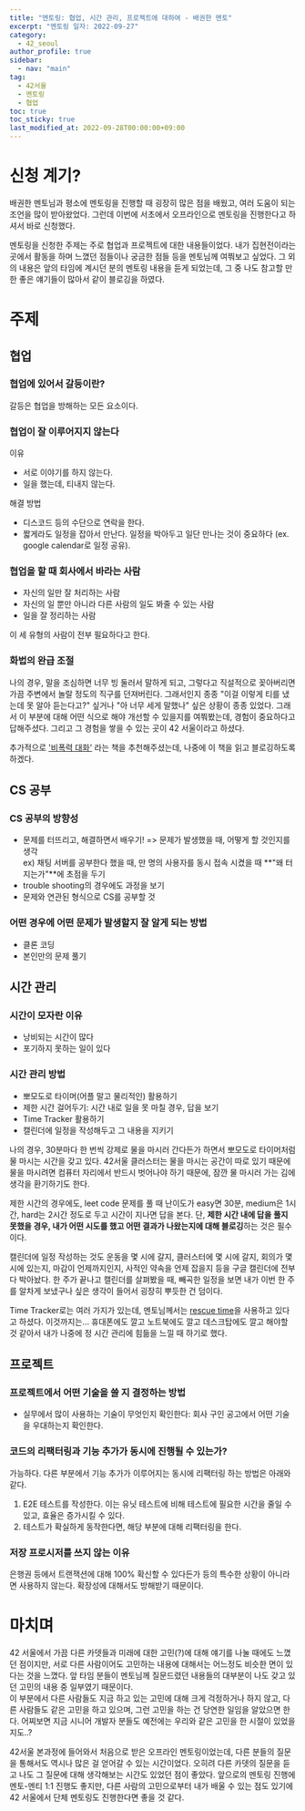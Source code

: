 ```yaml
---
title: "멘토링: 협업, 시간 관리, 프로젝트에 대하여 - 배권한 멘토"
excerpt: "멘토링 일자: 2022-09-27"
category: 
  - 42_seoul
author_profile: true
sidebar:
  - nav: "main" 
tag:
  - 42서울
  - 멘토링
  - 협업
toc: true
toc_sticky: true
last_modified_at: 2022-09-28T00:00:00+09:00
---
```


# 신청 계기?
배권한 멘토님과 평소에 멘토링을 진행할 때 굉장히 많은 점을 배웠고, 여러 도움이 되는 조언을 많이 받아왔었다. 그런데 이번에 서초에서 
오프라인으로 멘토링을 진행한다고 하셔서 바로 신청했다.

멘토링을 신청한 주제는 주로 협업과 프로젝트에 대한 내용들이었다. 내가 집현전이라는 곳에서 활동을 하며 느꼈던 점들이나 궁금한 점들 등을 
멘토님께 여쭤보고 싶었다. 그 외의 내용은 앞의 타임에 계시던 분의 멘토링 내용을 듣게 되었는데, 그 중 나도 참고할 만한 좋은 얘기들이 많아서 
같이 블로깅을 하였다.

# 주제
## 협업
### 협업에 있어서 갈등이란?
갈등은 협업을 방해하는 모든 요소이다.

### 협업이 잘 이루어지지 않는다
이유
- 서로 이야기를 하지 않는다.
- 일을 했는데, 티내지 않는다.

해결 방법
- 디스코드 등의 수단으로 연락을 한다.
- 짧게라도 일정을 잡아서 만난다. 일정을 박아두고 일단 만나는 것이 중요하다 (ex. google calendar로 일정 공유).

### 협업을 할 때 회사에서 바라는 사람
- 자신의 일만 잘 처리하는 사람
- 자신의 일 뿐만 아니라 다른 사람의 일도 봐줄 수 있는 사람
- 일을 잘 정리하는 사람

이 세 유형의 사람이 전부 필요하다고 한다.

### 화법의 완급 조절
나의 경우, 말을 조심하면 너무 빙 둘러서 말하게 되고, 그렇다고 직설적으로 꽂아버리면 가끔 주변에서 놀랄 정도의 직구를 던져버린다. 
그래서인지 종종 "이걸 이렇게 티를 냈는데 못 알아 듣는다고?" 싶거나 "아 너무 세게 말했나" 싶은 상황이 종종 있었다. 그래서 이 부분에 대해 
어떤 식으로 해야 개선할 수 있을지를 여쭤봤는데, 경험이 중요하다고 답해주셨다. 그리고 그 경험을 쌓을 수 있는 곳이 42 서울이라고 하셨다.

추가적으로 ['비폭력 대화'](http://www.kyobobook.co.kr/product/detailViewKor.laf?ejkGb=KOR&mallGb=KOR&barcode=9791185121147&orderClick=LEa&Kc=)
라는 책을 추천해주셨는데, 나중에 이 책을 읽고 블로깅하도록 하겠다.

## CS 공부
### CS 공부의 방향성
- 문제를 터뜨리고, 해결하면서 배우기! => 문제가 발생했을 때, 어떻게 할 것인지를 생각  
ex) 채팅 서버를 공부한다 했을 때, 만 명의 사용자를 동시 접속 시켰을 때 **"왜 터지는가"**에 초점을 두기
- trouble shooting의 경우에도 과정을 보기
- 문제와 연관된 형식으로 CS를 공부할 것

### 어떤 경우에 어떤 문제가 발생할지 잘 알게 되는 방법
- 클론 코딩
- 본인만의 문제 풀기

## 시간 관리
### 시간이 모자란 이유
- 낭비되는 시간이 많다
- 포기하지 못하는 일이 있다

### 시간 관리 방법
- 뽀모도로 타이머(어플 말고 물리적인) 활용하기
- 제한 시간 걸어두기: 시간 내로 일을 못 마칠 경우, 답을 보기
- Time Tracker 활용하기
- 캘린더에 일정을 작성해두고 그 내용을 지키기

나의 경우, 30분마다 한 번씩 강제로 물을 마시러 간다든가 하면서 뽀모도로 타이머처럼 물 마시는 시간을 갖고 있다. 42서울 클러스터는 물을 마시는 공간이 
따로 있기 때문에 물을 마시려면 컴퓨터 자리에서 반드시 벗어나야 하기 때문에, 잠깐 물 마시러 가는 김에 생각을 환기하기도 한다.

제한 시간의 경우에도, leet code 문제를 풀 때 난이도가 easy면 30분, medium은 1시간, hard는 2시간 정도로 두고 시간이 지나면 답을 본다. 단, 
**제한 시간 내에 답을 풀지 못했을 경우, 내가 어떤 시도를 했고 어떤 결과가 나왔는지에 대해 블로깅**하는 것은 필수이다.

캘린더에 일정 작성하는 것도 운동을 몇 시에 갈지, 클러스터에 몇 시에 갈지, 회의가 몇 시에 있는지, 마감이 언제까지인지, 사적인 약속을 언제 잡을지 
등을 구글 캘린더에 전부 다 박아놨다. 한 주가 끝나고 캘린더를 살펴봤을 때, 빼곡한 일정을 보면 내가 이번 한 주를 알차게 보냈구나 싶은 생각이 들어서 
굉장히 뿌듯한 건 덤이다.

Time Tracker로는 여러 가지가 있는데, 멘토님께서는 [rescue time](https://www.rescuetime.com/)을 사용하고 있다고 하셨다. 이것까지는... 
휴대폰에도 깔고 노트북에도 깔고 데스크탑에도 깔고 해야할 것 같아서 내가 나중에 정 시간 관리에 힘듦을 느낄 때 하기로 했다.

## 프로젝트
### 프로젝트에서 어떤 기술을 쓸 지 결정하는 방법
- 실무에서 많이 사용하는 기술이 무엇인지 확인한다: 회사 구인 공고에서 어떤 기술을 우대하는지 확인한다.

### 코드의 리팩터링과 기능 추가가 동시에 진행될 수 있는가?
가능하다. 다른 부분에서 기능 추가가 이루어지는 동시에 리팩터링 하는 방법은 아래와 같다.

1. E2E 테스트를 작성한다. 이는 유닛 테스트에 비해 테스트에 필요한 시간을 줄일 수 있고, 효율은 증가시킬 수 있다.
2. 테스트가 확실하게 동작한다면, 해당 부분에 대해 리팩터링을 한다.

### 저장 프로시저를 쓰지 않는 이유
은행권 등에서 트랜잭션에 대해 100% 확신할 수 있다든가 등의 특수한 상황이 아니라면 사용하지 않는다. 확장성에 대해서도 방해받기 때문이다.

# 마치며
42 서울에서 가끔 다른 카뎃들과 미래에 대한 고민(?)에 대해 얘기를 나눌 때에도 느꼈던 점이지만, 서로 다른 사람이어도 고민하는 내용에 대해서는 
어느정도 비슷한 면이 있다는 것을 느꼈다. 앞 타임 분들이 멘토님께 질문드렸던 내용들의 대부분이 나도 갖고 있던 고민의 내용 중 일부였기 때문이다.  
이 부분에서 다른 사람들도 지금 하고 있는 고민에 대해 크게 걱정하거나 하지 않고, 다른 사람들도 같은 고민을 하고 있으며, 그런 고민을 하는 건 
당연한 일임을 알았으면 한다. 어찌보면 지금 시니어 개발자 분들도 예전에는 우리와 같은 고민을 한 시절이 있었을지도..?

42서울 본과정에 들어와서 처음으로 받은 오프라인 멘토링이었는데, 다른 분들의 질문을 통해서도 역시나 많은 걸 얻어갈 수 있는 시간이었다. 오히려 
다른 카뎃의 질문을 듣고 나도 그 질문에 대해 생각해보는 시간도 있었던 점이 좋았다. 앞으로의 멘토링 진행에 멘토-멘티 1:1 진행도 좋지만, 다른 사람의 
고민으로부터 내가 배울 수 있는 점도 있기에 42 서울에서 단체 멘토링도 진행한다면 좋을 것 같다.
